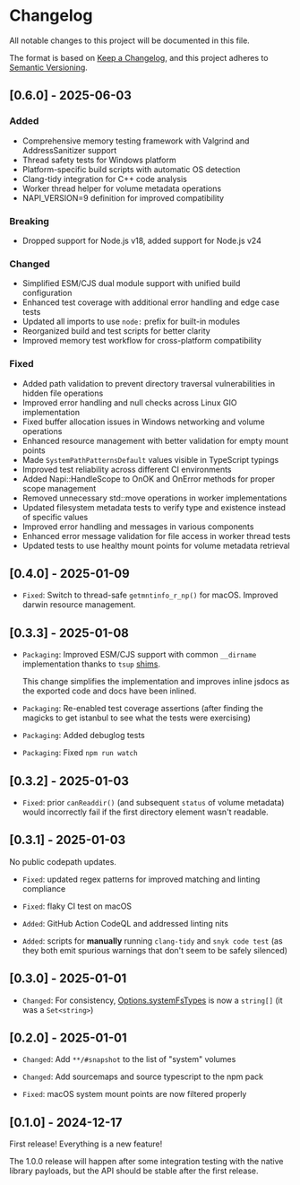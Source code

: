 # Changelog

All notable changes to this project will be documented in this file.

The format is based on [Keep a Changelog](https://keepachangelog.com/en/1.1.0/),
and this project adheres to [Semantic Versioning](https://semver.org/spec/v2.0.0.html).

<!--
Added for new features.
Changed for changes in existing functionality.
Deprecated for soon-to-be removed features.
Removed for now removed features.
Fixed for any bug fixes.
Security in case of vulnerabilities.
-->

## [0.6.0] - 2025-06-03

### Added

- Comprehensive memory testing framework with Valgrind and AddressSanitizer support
- Thread safety tests for Windows platform
- Platform-specific build scripts with automatic OS detection
- Clang-tidy integration for C++ code analysis
- Worker thread helper for volume metadata operations
- NAPI_VERSION=9 definition for improved compatibility

### Breaking

- Dropped support for Node.js v18, added support for Node.js v24

### Changed

- Simplified ESM/CJS dual module support with unified build configuration
- Enhanced test coverage with additional error handling and edge case tests
- Updated all imports to use `node:` prefix for built-in modules
- Reorganized build and test scripts for better clarity
- Improved memory test workflow for cross-platform compatibility

### Fixed

- Added path validation to prevent directory traversal vulnerabilities in hidden file operations
- Improved error handling and null checks across Linux GIO implementation
- Fixed buffer allocation issues in Windows networking and volume operations
- Enhanced resource management with better validation for empty mount points
- Made `SystemPathPatternsDefault` values visible in TypeScript typings
- Improved test reliability across different CI environments
- Added Napi::HandleScope to OnOK and OnError methods for proper scope management
- Removed unnecessary std::move operations in worker implementations
- Updated filesystem metadata tests to verify type and existence instead of specific values
- Improved error handling and messages in various components
- Enhanced error message validation for file access in worker thread tests
- Updated tests to use healthy mount points for volume metadata retrieval

## [0.4.0] - 2025-01-09

- `Fixed`: Switch to thread-safe `getmntinfo_r_np()` for macOS. Improved darwin resource management.

## [0.3.3] - 2025-01-08

- `Packaging`: Improved ESM/CJS support with common `__dirname` implementation thanks to `tsup` [shims](https://tsup.egoist.dev/#inject-cjs-and-esm-shims).

  This change simplifies the implementation and improves inline jsdocs as the exported code and docs have been inlined.

- `Packaging`: Re-enabled test coverage assertions (after finding the magicks to get istanbul to see what the tests were exercising)

- `Packaging`: Added debuglog tests

- `Packaging`: Fixed `npm run watch`

## [0.3.2] - 2025-01-03

- `Fixed`: prior `canReaddir()` (and subsequent `status` of volume metadata) would incorrectly fail if the first directory element wasn't readable.

## [0.3.1] - 2025-01-03

No public codepath updates.

- `Fixed`: updated regex patterns for improved matching and linting compliance

- `Fixed`: flaky CI test on macOS

- `Added`: GitHub Action CodeQL and addressed linting nits

- `Added`: scripts for **manually** running `clang-tidy` and `snyk code test` (as they both emit spurious warnings that don't seem to be safely silenced)

## [0.3.0] - 2025-01-01

- `Changed`: For consistency, [Options.systemFsTypes](https://photostructure.github.io/fs-metadata/interfaces/Options.html#systemfstypes) is now a `string[]` (it was a `Set<string>`)

## [0.2.0] - 2025-01-01

- `Changed`: Add `**/#snapshot` to the list of "system" volumes

- `Changed`: Add sourcemaps and source typescript to the npm pack

- `Fixed`: macOS system mount points are now filtered properly

## [0.1.0] - 2024-12-17

First release! Everything is a new feature!

The 1.0.0 release will happen after some integration testing with the native
library payloads, but the API should be stable after the first release.
